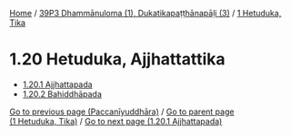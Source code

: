 
[Home](/) / [39P3 Dhammānuloma (1), Dukatikapaṭṭhānapāḷi (3)](...md) / [1 Hetuduka, Tika](../39P3/1.md)

# 1.20 Hetuduka, Ajjhattattika

* [1.20.1 Ajjhattapada](1.20/1.20.1.md)
* [1.20.2 Bahiddhāpada](1.20/1.20.2.md)

[Go to previous page (Paccanīyuddhāra)](1.19/1.19.3/1.19.3.7/Paccaniyuddhara.md) / [Go to parent page (1 Hetuduka, Tika)](../39P3/1.md) / [Go to next page (1.20.1 Ajjhattapada)](1.20/1.20.1.md)


